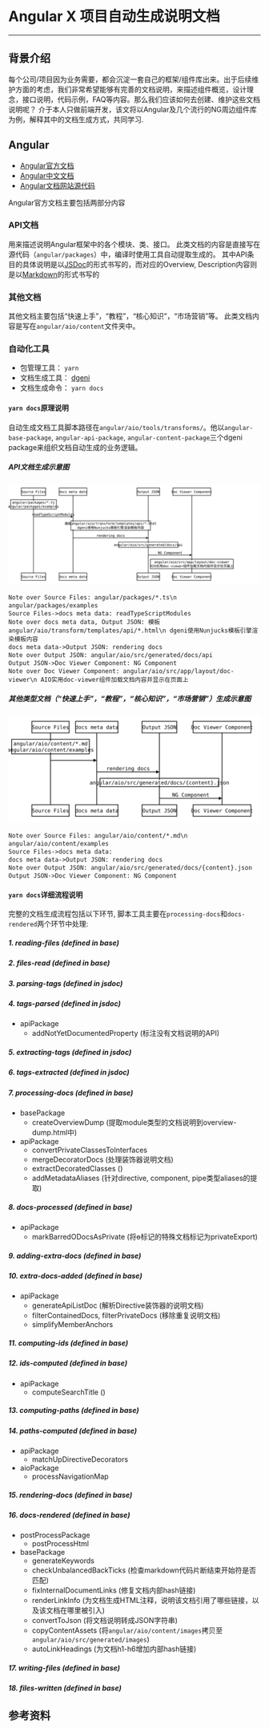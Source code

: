 # Angular X 项目自动生成说明文档

---

## 背景介绍
每个公司/项目因为业务需要，都会沉淀一套自己的框架/组件库出来。出于后续维护方面的考虑，我们非常希望能够有完善的文档说明，来描述组件概览，设计理念，接口说明，代码示例，FAQ等内容。那么我们应该如何去创建、维护这些文档说明呢？ 介于本人只做前端开发，该文将以Angular及几个流行的NG周边组件库为例，解释其中的文档生成方式，共同学习.

## Angular
- [Angular官方文档](https://angular.io)
- [Angular中文文档](https://angular.cn)
- [Angular文档网站源代码](https://github.com/angular/angular/tree/master/aio)

Angular官方文档主要包括两部分内容
### API文档
用来描述说明Angular框架中的各个模块、类、接口。
此类文档的内容是直接写在源代码（`angular/packages`）中，编译时使用工具自动提取生成的。
其中API条目的具体说明是以[JSDoc](http://usejsdoc.org/)的形式书写的，而对应的Overview, Description内容则是以[Markdown](https://segmentfault.com/markdown)的形式书写的
### 其他文档
其他文档主要包括“快速上手”，“教程”，“核心知识”，“市场营销”等。
此类文档内容是写在`angular/aio/content`文件夹中。
### 自动化工具
- 包管理工具： `yarn`
- 文档生成工具： [dgeni](https://github.com/angular/dgeni)
- 文档生成命令： `yarn docs`

#### `yarn docs`原理说明
自动生成文档工具脚本路径在`angular/aio/tools/transforms/`。他以`angular-base-package`, `angular-api-package`, `angular-content-package`三个dgeni package来组织文档自动生成的业务逻辑。


##### API文档生成示意图
![](images/ngx-documentation-tools/g-api-flow.svg)
```seq
Note over Source Files: angular/packages/*.ts\n angular/packages/examples
Source Files->docs meta data: readTypeScriptModules
Note over docs meta data, Output JSON: 模板angular/aio/transform/templates/api/*.html\n dgeni使用Nunjucks模板引擎渲染模板内容
docs meta data->Output JSON: rendering docs
Note over Output JSON: angular/aio/src/generated/docs/api
Output JSON->Doc Viewer Component: NG Component
Note over Doc Viewer Component: angular/aio/src/app/layout/doc-viewer\n AIO实用doc-viewer组件加载文档内容并显示在页面上
```
##### 其他类型文档（“快速上手”，“教程”，“核心知识”，“市场营销”）生成示意图
![](images/ngx-documentation-tools/g-content-flow.svg)
```seq
Note over Source Files: angular/aio/content/*.md\n angular/aio/content/examples
Source Files->docs meta data: 
docs meta data->Output JSON: rendering docs
Note over Output JSON: angular/aio/src/generated/docs/{content}.json
Output JSON->Doc Viewer Component: NG Component
```

#### `yarn docs`详细流程说明
完整的文档生成流程包括以下环节, 脚本工具主要在`processing-docs`和`docs-rendered`两个环节中处理:
##### 1. reading-files (defined in base)
##### 2. files-read (defined in base)
##### 3. parsing-tags (defined in jsdoc)
##### 4. tags-parsed (defined in jsdoc)
- apiPackage
    - addNotYetDocumentedProperty (标注没有文档说明的API)
##### 5. extracting-tags (defined in jsdoc)
##### 6. tags-extracted (defined in jsdoc)
##### 7. processing-docs (defined in base)
- basePackage
    - createOverviewDump (提取module类型的文档说明到overview-dump.html中)
- apiPackage
	- convertPrivateClassesToInterfaces
	- mergeDecoratorDocs (处理装饰器说明文档)
	- extractDecoratedClasses ()
	- addMetadataAliases (针对directive, component, pipe类型aliases的提取)
##### 8. docs-processed (defined in base)
- apiPackage
	- markBarredODocsAsPrivate (将ɵ标记的特殊文档标记为privateExport)
##### 9. adding-extra-docs (defined in base)
##### 10. extra-docs-added (defined in base)
- apiPackage
	- generateApiListDoc (解析Directive装饰器的说明文档)
	- filterContainedDocs, filterPrivateDocs (移除重复说明文档)
	- simplifyMemberAnchors 
##### 11. computing-ids (defined in base)
##### 12. ids-computed (defined in base)
- apiPackage
	- computeSearchTitle ()
##### 13. computing-paths (defined in base)
##### 14. paths-computed (defined in base)
- apiPackage
	- matchUpDirectiveDecorators
- aioPackage
	- processNavigationMap
##### 15. rendering-docs (defined in base)
##### 16. docs-rendered (defined in base)
- postProcessPackage
	- postProcessHtml
- basePackage
	- generateKeywords
	- checkUnbalancedBackTicks (检查markdown代码片断结束开始符是否匹配)
	- fixInternalDocumentLinks (修复文档内部hash链接)
	- renderLinkInfo (为文档生成HTML注释，说明该文档引用了哪些链接，以及该文档在哪里被引入)
	- convertToJson (将文档说明转成JSON字符串)
	- copyContentAssets (将`angular/aio/content/images`拷贝至``angular/aio/src/generated/images``)
	- autoLinkHeadings (为文档h1-h6增加内部hash链接)
##### 17. writing-files (defined in base)
##### 18. files-written (defined in base)


## 参考资料




